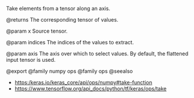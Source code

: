 Take elements from a tensor along an axis.

@returns
    The corresponding tensor of values.

@param x
Source tensor.

@param indices
The indices of the values to extract.

@param axis
The axis over which to select values. By default, the
flattened input tensor is used.

@export
@family numpy ops
@family ops
@seealso
+ <https:/keras.io/keras_core/api/ops/numpy#take-function>
+ <https://www.tensorflow.org/api_docs/python/tf/keras/ops/take>
